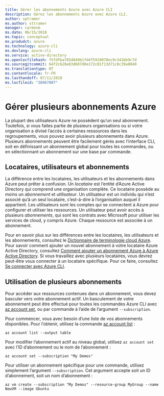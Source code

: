 ```yaml
---
title: Gérer les abonnements Azure avec Azure CLI
description: Gérez les abonnements Azure avec Azure CLI.
author: sptramer
ms.author: sttramer
manager: carmonm
ms.date: 06/15/2018
ms.topic: conceptual
ms.produdct: azure
ms.technology: azure-cli
ms.devlang: azure-cli
ms.service: active-directory
ms.openlocfilehash: f5fdfba785d849b1fd4f5919870ec9c341bb9c7d
ms.sourcegitcommit: 64f2c628e83d687d0e172c01f13d71c8c39a8040
ms.translationtype: HT
ms.contentlocale: fr-FR
ms.lasthandoff: 07/11/2018
ms.locfileid: "38967807"
---
```

# <a name="manage-multiple-azure-subscriptions"></a>Gérer plusieurs abonnements Azure

La plupart des utilisateurs Azure ne possèdent qu’un seul abonnement. Toutefois, si vous faites partie de plusieurs organisations ou si votre organisation a divisé l’accès à certaines ressources dans les regroupements, vous pouvez avoir plusieurs abonnements dans Azure. Plusieurs abonnements peuvent être facilement gérés avec l’interface CLI, soit en définissant un abonnement global pour toutes les commandes, ou en sélectionnant un abonnement sur une base par commande.

## <a name="tenants-users-and-subscriptions"></a>Locataires, utilisateurs et abonnements

La différence entre les locataires, les utilisateurs et les abonnements dans Azure peut prêter à confusion. Un _locataire_ est l’entité d’Azure Active Directory qui comprend une organisation complète. Ce locataire possède au moins un _abonnement_ et _utilisateur_. Un utilisateur est un individu qui n’est associé qu’à un seul locataire, c’est-à-dire à l’organisation auquel il appartient. Les utilisateurs sont les comptes qui se connectent à Azure pour configurer et utiliser les ressources.
Un utilisateur peut avoir accès à plusieurs _abonnements_, qui sont les contrats avec Microsoft pour utiliser les services de cloud, y compris Azure. Chaque ressource est associée à un abonnement.

Pour en savoir plus sur les différences entre les locataires, les utilisateurs et les abonnements, consultez le [Dictionnaire de terminologie cloud Azure](/azure/azure-glossary-cloud-terminology).  Pour savoir comment ajouter un nouvel abonnement à votre locataire Azure Active Directory, consultez [Comment ajouter un abonnement Azure à Azure Active Directory](/azure/active-directory/active-directory-how-subscriptions-associated-directory).
Si vous travaillez avec plusieurs locataires, vous devrez peut-être vous connecter à un locataire spécifique. Pour ce faire, consultez [Se connecter avec Azure CLI](/cli/azure/authenticate-azure-cli).

## <a name="work-with-multiple-subscriptions"></a>Utilisation de plusieurs abonnements

Pour accéder aux ressources contenues dans un abonnement, vous devez basculer vers votre abonnement actif. Un basculement de votre abonnement peut être effectué pour toutes les commandes Azure CLI avec [az account set](/cli/azure/account#az-account-set), ou par commande à l’aide de l’argument `--subscription`.

Pour commencer, vous avec besoin d’une liste de vos abonnements disponibles. Pour l’obtenir, utilisez la commande [az account list](/cli/azure/account#az-account-list) :

```azurecli-interactive
az account list --output table
```

Pour modifier l’abonnement actif au niveau global, utilisez `az account set` avec l’ID d’abonnement ou le nom de l’abonnement :

```azurecli-interactive
az account set --subscription "My Demos"
```

Pour utiliser un abonnement spécifique pour une commande, utilisez simplement l’argument `--subscription`. Cet argument accepte soit un ID d’abonnement, soit un nom d’abonnement :

```azurecli-interactive
az vm create --subscription "My Demos" --resource-group MyGroup --name NewVM --image Ubuntu
```
